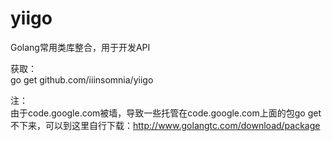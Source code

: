 # yiigo
Golang常用类库整合，用于开发API<br/>

获取：<br/>
go get github.com/iiinsomnia/yiigo

注：<br/>
由于code.google.com被墙，导致一些托管在code.google.com上面的包go   get不下来，可以到这里自行下载：http://www.golangtc.com/download/package
